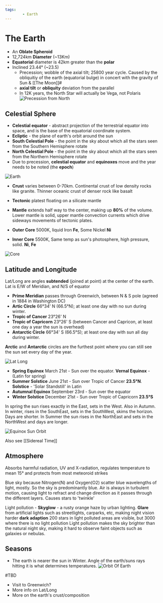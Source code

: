```yaml
---
tags:
        - Earth
---
```


# The Earth

- An **Oblate Spheroid**
- 12,724km **Diameter** (~13Km)
- **Equatorial** diameter is 42km greater than the **polar**
- Inclined 23.44&deg; (~23.5) 
    - Precession; wobble of the axial tilt; 25800 year cycle.  Caused by the obliquitiy of the earth (equatorial bulge) in concert with the gravity of Sun & [[The Moon]]#
    - **axial tilt** or **obliquity**  deviation from the parallel
    - In 12K years, the North Star will actually be Vega, not Polaris
![Precession from North](https://upload.wikimedia.org/wikipedia/commons/1/16/Precession_N.gif)

## Celestial Sphere
- **Celestial equator** - abstract projection of the terrestrial equator into space, and is the base of the equatorial coordinate system.  
- **Ecliptic** - the plane of earth's orbit around the sun
- **South Celestial Pole** - the point in the sky about which all the stars seen from the Southern Hemisphere rotate
- **North Celestial Pole** - the point in the sky about which all the stars seen from the Northern Hemisphere rotate
- Due to precession, **celestial equator** and **equinoxes** move and the year needs to be noted (the **epoch**)

![Earth](https://upload.wikimedia.org/wikipedia/commons/6/61/AxialTiltObliquity.png)

- **Crust** varies between 0-70km.  Continental crust of low density rocks like granite.  Thinner oceanic crust of denser rock like basalt

- **Tectonic** platest floating on a silicate mantle
- **Mantle** extends half way to the center, making up **80%** of the volume.  Lower mantle is solid, upper mantle convection currents which drive sideways movements of tectonic plates.
- **Outer Core** 5000K, liquid Iron **Fe**, Some Nickel **Ni**
- **Inner Core** 5500K, Same temp as sun's photosphere, high pressure, solid.  **Ni**, **Fe**
 
![Core](https://grdp.co/cdn-cgi/image/width=500,height=500,quality=50,f=auto/https://gs-post-images.grdp.co/2021/6/shutterstock_1772831159-img1623489131176-17.png-rs-high-webp.png)

## Latitude and Longitude

Lat/Long are angles **subtended** (joined at point) at the center of the earth.  Lat is E/W of Meridian, and N/S of equator

- **Prime Meridian** passes through Greenwich, between N & S pole (agreed in 1884 in Washington DC)
- **Artic Circle** 66&deg;34' N (66.5&deg;N); at least one day with no sun during winter.
- **Tropic of Cancer** 23&deg;26' N
- **Tropic of Capricorn** 23&deg;26' S (between Cancer and Capricon, at least one day a year the sun is overhead)
- **Antarctic Circle** 66&deg;34' S (66.5&deg;S); at least one day with sun all day during winter.

**Arctic** and **Antarctic** circles are the furthest point where you can still see the sun set every day of the year.

![Lat Long](https://i.pinimg.com/originals/b1/80/c7/b180c7778c9a04dfe9ac6ee613e31e32.png)

- **Spring Equinox** March 21st - Sun over the equator. **Vernal Equinox** - (Latin for spring)
- **Summer Solstice** June 21st - Sun over Tropic of Cancer **23.5&deg;N**.  **Solstice** - 'Solar Standstill' in Latin
- **Autumnal Equinox** September 23rd - Sun over the equator
- **Winter Solstice** December 21st - Sun over Tropic of Capricorn **23.5&deg;S**

In spring the sun rises exactly in the East, sets in the West.  Also in Autumn.  In winter, rises in the SouthEast, sets in the SouthWest, skims the horizon.  Days are shorter.  In Summer the sun rises in the NorthEast and sets in the NorthWest and days are longer.

![Equinox Sun Orbit](http://astro.wsu.edu/worthey/astro/html/im-sky/cel-sphere-2.gif)

Also see [[Sidereal Time]]
## Atmosphere

Absorbs harmful radiation, UV and X-radiation, regulates temperature to mean 15&deg; and protects from most meteoroid strikes

Blue sky because Nitrogen(N) and Oxygen(O2) scatter blue wavelengths of light, mostly.  So the sky is predominantly blue.
Air is always in turbulent motion, causing light to refract and change direction as it passes through the different layers.  Causes stars to 'twinkle'

Light pollution - **Skyglow** - a rusty orange haze by urban lighting.
**Glare** from artificial lights such as streetlights, carparks, etc, making night vision harder **dark adaption**
200 stars in light polluted areas are visible, but 3000 where there is no light pollution
Light pollution makes the sky brighter than the natural night sky, making it hard to observe faint objects such as galaxies or nebulas.  

## Seasons
- The earth is nearer the sun in Winter.  Angle of the earth/suns rays hitting it is what determines temperatures.
![Orbit Of Earth](https://spaceplace.nasa.gov/seasons/en/aphelion-perihelion-lrg.en.png)

#TBD
- Visit to Greenwich?
- More info on Lat/Long
- More on the earth's crust/composition 